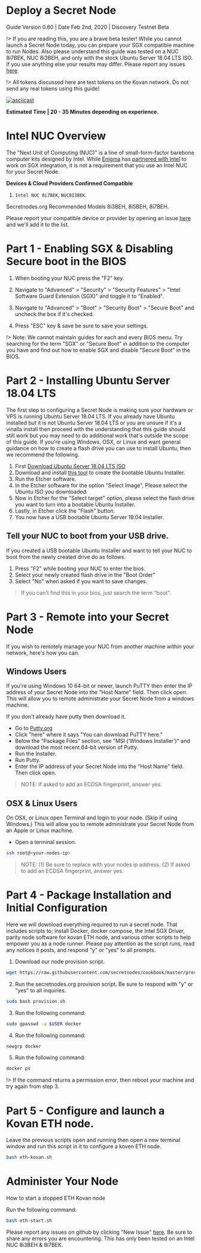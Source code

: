 # Deploy a Secret Node
Guide Version 0.60 | Date Feb 2nd, 2020 | Discovery Testnet Beta

!> If you are reading this, you are a brave beta tester! While you cannot launch a Secret Node today, you can prepare your SGX compatible machine to run Nodes. Also please understand this guide was tested on a NUC 8i7BEK, NUC 8i3BEH, and only with the stock Ubuntu Server 18.04 LTS ISO. If you use anything else your results may differ. Please report any issues [here](https://github.com/secretnodes/cookbook/issues).

!> All tokens discussed here are test tokens on the Kovan network. Do not send any real tokens using this guide!

[![asciicast](https://asciinema.org/a/297423.svg)](https://asciinema.org/a/297423)

**Estimated Time | 20 - 35 Minutes depending on experience.**

# Intel NUC Overview

The "Next Unit of Computing (NUC)" is a line of small-form-factor barebone computer kits designed by Intel. While [Enigma](https://enigma.co) has [partnered with Intel](https://blog.enigma.co/announcing-enigmas-collaboration-with-intel-43bbf73a86a7) to work on SGX integration, it is not a requirement that you use an Intel NUC for your Secret Node.

**Devices & Cloud Providers Confirmed Compatible**
1. `Intel NUC 8i7BEK`, `NUC8I3BEK`.

Secretnodes.org Recommended Models
8i3BEH, 8i5BEH, 8i7BEH.

Please report your compatible device or provider by opening an issue [here](https://github.com/secretnodes/cookbook/issues) and we'll add it to the list.

# Part 1 - Enabling SGX & Disabling Secure boot in the BIOS

1. When booting your NUC press the "F2" key.

2. Navigate to "Advanced" > "Security" > "Security Features" > "Intel Software Guard Extension (SGX)" and toggle it to "Enabled".

3. Navigate to "Advanced" > "Boot" > "Security Boot" > "Secure Boot" and uncheck the box if it's checked.

4. Press "ESC" key & save be sure to save your settings.

!> Note: We cannot maintain guides for each and every BIOS menu. Try searching for the term "SGX" or "Secure Boot" in addition to the computer you have and find out how to enable SGX and disable "Secure Boot" in the BIOS.

# Part 2 - Installing Ubuntu Server 18.04 LTS
The first step to configuring a Secret Node is making sure your hardware or VPS is running Ubuntu Server 18.04 LTS. If you already have Ubuntu installed but it is not Ubuntu Server 18.04 LTS or you are unsure if it's a vinalla install then proceed with the understanding that this guide should still work but you may need to do additional work that's outside the scope of this guide. If you're using Windows, OSX, or Linux and want general guidance on how to create a flash drive you can use to install Ubuntu, then we recommend the following.
1. First [Download Ubuntu Server 18.04 LTS ISO](https://ubuntu.com/download/server/thank-you?version=18.04.3&architecture=amd64)
2. Download and install [this tool](https://www.balena.io/etcher/) to create the bootable Ubuntu Installer.
3. Run the Etcher software.
4. In the Etcher software for the option "Select Image", Please select the Ubuntu ISO you downloaded.
5. Now in Etcher for the "Select target" option, please select the flash drive you want to turn into a bootable Ubuntu Installer.
6. Lastly, in Etcher click the "Flash" button.
7. You now have a USB bootable Ubuntu Server 18.04 Installer.

## Tell your NUC to boot from your USB drive.

If you created a USB bootable Ubuntu Installer and want to tell your NUC to boot from the newly created drive do as follows.

1. Press "F2" while booting your NUC to enter the bios.
2. Select your newly created flash drive in the "Boot Order"
3. Select "No" when asked if you want to save changes.

> If you can't find this in your bios, just search the term "boot".

# Part 3 - Remote into your Secret Node

If you wish to remotely manage your NUC from another machine within your network, here's how you can.

## Windows Users
If you're using Windows 10 64-bit or newer, launch PuTTY then enter the IP address of your Secret Node into the "Host Name" field. Then click open. This will allow you to remote administrate your Secret Node from a windows machine.

If you don't already have putty then download it.
* Go to [Putty.org](https://www.putty.org/)
* Click "here" where it says "You can download PuTTY here."
* Below the "Package Files" section, see "MSI (‘Windows Installer’)" and download the most recent 64-bit version of Putty.
* Run the Installer.
* Run Putty.
* Enter the IP address of your Secret Node into the "Host Name" field. Then click open.

> NOTE: If asked to add an ECDSA fingerprint, answer yes.

## OSX & Linux Users
On OSX, or Linux open Terminal and login to your node. (Skip if using Windows.)
 This will allow you to remote administrate your Secret Node from an Apple or Linux machine.

* Open a terminal session.
```bash
ssh root@<your-nodes-ip>
```
> NOTE: (1) Be sure to replace <your-nodes-ip> with your nodes ip address. (2) If asked to add an ECDSA fingerprint, answer yes.

# Part 4 - Package Installation and Initial Configuration

Here we will download everything required to run a secret node. That includes scripts to; install Docker, docker compose, the Intel SGX Driver, parity node software for kovan ETH node, and various other scripts to help empower you as a node runner. Please pay attention as the script runs, read any notices it posts, and respond "y" or "yes" to all prompts.

1. Download our node provision script.
```bash
wget https://raw.githubusercontent.com/secretnodes/cookbook/master/provision.sh
```

2. Run the secretnodes.org provision script. Be sure to respond with "y" or "yes" to all inquiries.
```bash
sudo bash provision.sh
```
3. Run the following command:
```bash
sudo gpasswd -a $USER docker
```

4. Run the following command:
```bash
newgrp docker
```

5. Run the following command:
```bash
docker ps
```

!> If the command returns a permission error, then reboot your machine and try again from step 3.

# Part 5 - Configure and launch a Kovan ETH node.

Leave the previous scripts open and running then open a new terminal window and run this script in it to configure a koven ETH node.

```bash
bash eth-kovan.sh
```

# Administer Your Node
How to start a stopped ETH Kovan node

Run the following command:
```bash
bash eth-start.sh
```

Please report any issues on github by clicking "New Issue" [here](https://github.com/secretnodes/cookbook/issues). Be sure to share any errors you are encountering. This has only been tested on an Intel NUC 8i3BEH & 8i7BEK.

